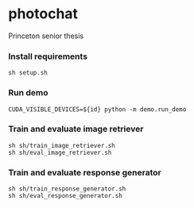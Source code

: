 # photochat
Princeton senior thesis

### Install requirements
```
sh setup.sh
```

### Run demo
```
CUDA_VISIBLE_DEVICES=${id} python -m demo.run_demo
```

### Train and evaluate image retriever
```
sh sh/train_image_retriever.sh
sh sh/eval_image_retriever.sh
```

### Train and evaluate response generator
```
sh sh/train_response_generator.sh
sh sh/eval_response_generator.sh
```
